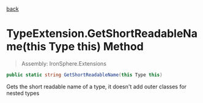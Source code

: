 ﻿

[back](/IronSphere.Extensions/types/TypeExtension)

# TypeExtension.GetShortReadableName(this Type this) Method

> Assembly: IronSphere.Extensions

```csharp
public static string GetShortReadableName(this Type this)
```

Gets the short readable name of a type, it doesn&#39;t add outer classes for nested types

 
